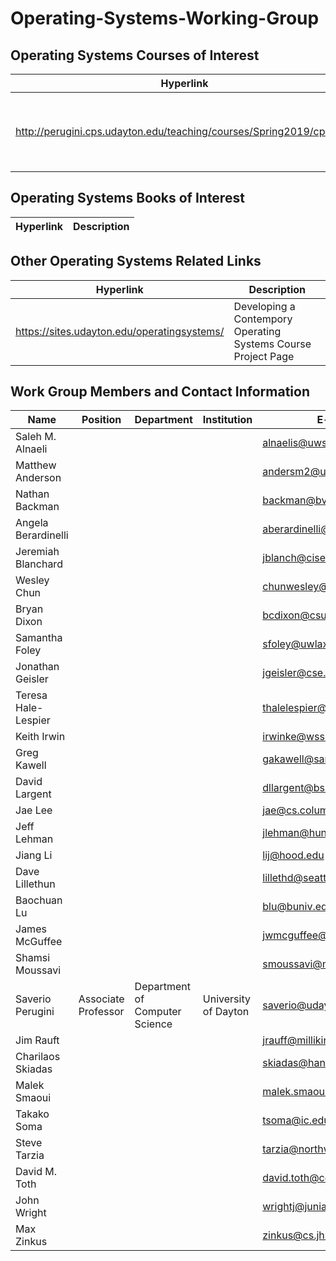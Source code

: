 # Operating-Systems-Working-Group

## Operating Systems Courses of Interest

| Hyperlink                   | Description                     |
| --------------------------- | -------------------------------
| http://perugini.cps.udayton.edu/teaching/courses/Spring2019/cps356/ | CPS 356: Operating Systems/Spring 2019 at University of Dayton |


## Operating Systems Books of Interest

| Hyperlink                   | Description                     |
| --------------------------- | -------------------------------

## Other Operating Systems Related Links

| Hyperlink                   | Description                     |
| --------------------------- | -------------------------------
| https://sites.udayton.edu/operatingsystems/ | Developing a Contempory Operating Systems Course Project Page |

## Work Group Members and Contact Information

| Name                   | Position                  | Department                       | Institution                | E-mail            | Webpage                      |
| ---------------------- | ------------------------- | -------------------------------- | -------------------------- | ----------------- | ---------------------------- |
| Saleh M. Alnaeli | | | | alnaelis@uwstout.edu  | |
| Matthew Anderson | | | | andersm2@union.edu  | |
| Nathan Backman | | | | backman@bvu.edu  | |
| Angela Berardinelli | | | | aberardinelli@mercyhurst.edu  | |
| Jeremiah Blanchard | | | | jblanch@cise.ufl.edu  | |
| Wesley Chun | | | | chunwesley@foothill.edu  | |
| Bryan Dixon | | | | bcdixon@csuchico.edu  | |
| Samantha Foley | | | | sfoley@uwlax.edu  | |
| Jonathan Geisler | | | | jgeisler@cse.taylor.edu  | |
| Teresa Hale-Lespier | | | | thalelespier@mnu.edu  | |
| Keith Irwin | | | | irwinke@wssu.edu  | |
| Greg Kawell | | | | gakawell@samford.edu  | |
| David Largent | | | | dllargent@bsu.edu  | |
| Jae Lee | | | | jae@cs.columbia.edu  | |
| Jeff Lehman | | | | jlehman@huntington.edu  | |
| Jiang Li | | | | lij@hood.edu  | |
| Dave Lillethun | | | | lillethd@seattleu.edu  | |
| Baochuan Lu | | | | blu@buniv.edu  | |
| James McGuffee | | | | jwmcguffee@gmail.com  | |
| Shamsi Moussavi | | | | smoussavi@massbay.edu  | |
| Saverio Perugini  | Associate Professor        | Department of Computer Science   | University of Dayton     | saverio@udayton.edu | http://academic.udayton.edu/SaverioPerugini/  | 
| Jim Rauft | | | | jrauff@millikin.edu  | |
| Charilaos Skiadas | | | | skiadas@hanover.edu  | |
| Malek Smaoui | | | | malek.smaoui@kaust.edu.sa  | |
| Takako Soma | | | | tsoma@ic.edu  | |
| Steve Tarzia | | | | tarzia@northwestern.edu  | |
| David M. Toth | | | | david.toth@centre.edu  | |
| John Wright | | | | wrightj@juniata.edu  | |
| Max Zinkus | | | | zinkus@cs.jhu.edu  | |
